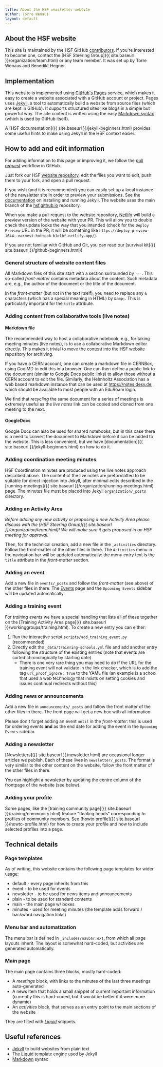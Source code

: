 ```yaml
---
title: About the HSF newsletter website
author: Torre Wenaus
layout: default
---
```


## About the HSF website

This site is maintained by the HSF GitHub [contributors](https://github.com/orgs/HSF/people). If you're interested to become one, contact the [HSF Steering Group]({{ site.baseurl }}/organization/team.html) or any team member. It was set up by Torre Wenaus and Benedikt Hegner.

## Implementation

This website is implemented using [GitHub's Pages](https://pages.github.com/) service, which makes it easy to create a website associated with a GitHub account or project. Pages uses [Jekyll](https://help.github.com/articles/using-jekyll-with-pages/), a tool to automatically build a website from source files (which are kept in GitHub). It supports structured sites like blogs in a simple but powerful way.
The site content is written using the easy [Markdown syntax](http://daringfireball.net/projects/markdown/syntax) (which is used by GitHub itself).

A [HSF documentation]({{ site.baseurl }}/jekyll-beginners.html) provides some useful hints to make using Jekyll in the HSF context easier.

## How to add and edit information

For adding information to this page or improving it, we follow the *[pull request](https://help.github.com/articles/using-pull-requests/)* workflow in GitHub.

Just fork our HSF [website repository](https://github.com/HSF/hsf.github.io), edit the
files you want to edit, push them to your fork, and open a pull request.

If you wish (and it is recommended) you can easily set up a local instance of the newsletter site in order to preview your submissions. See the [documentation](https://help.github.com/articles/using-jekyll-with-pages/)
on installing and running Jekyll.
The website uses the main branch of the [hsf.github.io](https://github.com/HSF/hsf.github.io) repository.

When you make a pull request to the website repository, [Netlify](https://www.netlify.com) will build a preview version of the website with your PR. This will allow you to double check the update looks the way that you intended (check for the `Deploy Preview` URL in the PR; it will be something like `https://deploy-preview-1644--earnest-hotteok-b1e1bf.netlify.app/`).

If you are not familiar with GitHub and Git, you can read our [survival kit]({{ site.baseurl }}/github-beginners.html)!

### General structure of website content files

All Markdown files of this site start with a section surrounded by `---`. This
so-called *front-matter* contains metadata about the content. Such metadata are,
e.g., the author of the document or the title of the document.

In the *front-matter* (but not in the text itself), you need to replace any `&` characters (which has a special meaning in HTML) by `&amp;`. This is particularly important for the `title` attribute.

### Adding content from collaborative tools (live notes)

#### Markdown file

The recommended way to host a collaborative notebook, e.g., for taking meeting
minutes (live notes), is to use a collaborative Markdown editor directly.  This
makes it trivial to move the content into the HSF website repository for
archiving.

If you have a CERN account, one can create a markdown file in CERNBox, using
CodiMD to edit this in a browser. One can then define a public link to the
document (similar to Google Docs public links) to allow those without a CERN
account to edit the file. Similarly, the Helmholtz Association has a web based
markdown instance that can be used at <https://notes.desy.de>, which should be
available to most people with an EduRoam login.

We find that *recycling* the same document for a series of meetings is extremely useful
as the *live notes* link can be copied and cloned from one meeting to the next.

#### GoogleDocs

Google Docs can also be used for shared notebooks, but in this case there is a need to convert
the document to Markdown before it can be added to the website. This is less convenient, but
we have [documentation]({{ site.baseurl }}/jekyll-beginners.html) on how to do it.

### Adding coordination meeting minutes

HSF Coordination minutes are produced using the live notes approach described above. The content of the live notes are preformatted to be suitable for direct injection into Jekyll, after minimal edits described in the [running-meetings]({{ site.baseurl }}/organization/running-meetings.html) page. The minutes file must be placed into Jekyll `organization/_posts` directory.

### Adding an Activity Area

*Before adding any new activity or proposing a new Activity Area please discuss with the
[HSF Steering Group]({{ site.baseurl }}/organization/team.html)!
We will make sure it gets proposed in an HSF meeting for approval.*

Then, for the technical creation, add a new file in the `_activities` directory. Follow the front-matter of the
other files in there. The `Activities` menu in the navigation bar will
be updated automatically: the menu entry text is the `title` attribute in the *front-matter* section.

### Adding an event

Add a new file in `events/_posts` and follow the *front-matter* (see above) of the other files
in there. The [Events](http://hepsoftwarefoundation.org/events.html) page and the ``Upcoming Events`` sidebar will be updated automatically.

### Adding a training event

For *training events* we have a special handling that lists all of these together on the 
[Training Activity Area page]({{ site.baseurl }}/workinggroups/training.html). To create a new
entry you can either:

1. Run the interactive script ``scripts/add_training_event.py`` (recommended)
2. Directly edit the ``_data/trainning-schools.yml`` file and add another entry following the structure of the existing entries (note that events are sorted chronologically by starting date)
    - There is one very rare thing you may need to do if the URL for the training event
      will not validate in the link checker, which is to add the tag `url_proof_ignore: true`
      to the YAML file (an example is a school that used a web technology that insists
      on setting cookies and issues continual redirects without this)

### Adding news or announcements

Add a new file in `announcements/_posts` and follow the front matter of the other files in there. The front page will
get a new box with all information.

Please don't forget adding an event ``until`` in the *front-matter*: this is used for ordering events **and** as the end date
for adding the event in the ``Upcoming Events`` sidebar.

### Adding a newsletter

[Newsletters]({{ site.baseurl }}/newsletter.html) are occasional longer articles we publish. Each of these lives in `newsletter/_posts`.
The format is very similar to the other
content on the website, follow the front matter of the other files in there.

You can highlight a newsletter by updating the centre column of the frontpage of the website (see below).

### Adding your profile

Some pages, like the [training community page]({{ site.baseurl }}/training/community.html) feature "floating heads"
corresponding to profiles of community members.
See [howto profile]({{ site.baseurl }}/howto-profile.html) for how to create your profile and how to include
selected profiles into a page.

## Technical details

### Page templates

As of writing, this website contains the following page templates for wider usage:

- default - every page inherits from this
- event - to be used for events
- newsletter - to be used for news items and announcements
- plain - to be used for standard contents
- main - the main page w/ boxes
- minutes - used for meeting minutes (the template adds forward / backward navigation links)

### Menu bar and automatization

The menu bar is defined in `_includes/navbar.ext`, from which all page layouts inherit.
The layout is somewhat hard-coded, but activities are generated
automatically.

### Main page

The main page contains three blocks, mostly hard-coded:

- A *meetings* block, with links to the minutes of the last three meetings
    auto-generated
- A news item that holds a small snippet of current important information
    (currently this is hard-coded, but it would be better if it were more
      dynamic)
- An *activities* block, that serves as an entry point to the main sections
    of the website

They are filled with *[Liquid](https://github.com/Shopify/liquid/wiki)* snippets.

## Useful references

- [Jekyll](http://jekyllrb.com/) to build websites from plain text
- The [Liquid](https://github.com/Shopify/liquid/wiki) template engine used by Jekyll
- [Markdown](http://daringfireball.net/projects/markdown/syntax) syntax
